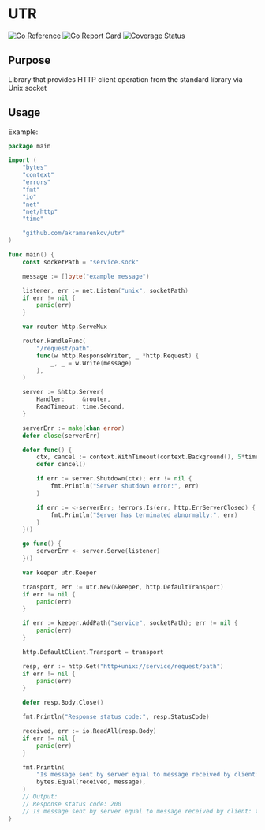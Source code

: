 # UTR

[![Go Reference](https://pkg.go.dev/badge/github.com/akramarenkov/utr.svg)](https://pkg.go.dev/github.com/akramarenkov/utr)
[![Go Report Card](https://goreportcard.com/badge/github.com/akramarenkov/utr)](https://goreportcard.com/report/github.com/akramarenkov/utr)
[![Coverage Status](https://coveralls.io/repos/github/akramarenkov/utr/badge.svg)](https://coveralls.io/github/akramarenkov/utr)

## Purpose

Library that provides HTTP client operation from the standard library via Unix socket

## Usage

Example:

```go
package main

import (
    "bytes"
    "context"
    "errors"
    "fmt"
    "io"
    "net"
    "net/http"
    "time"

    "github.com/akramarenkov/utr"
)

func main() {
    const socketPath = "service.sock"

    message := []byte("example message")

    listener, err := net.Listen("unix", socketPath)
    if err != nil {
        panic(err)
    }

    var router http.ServeMux

    router.HandleFunc(
        "/request/path",
        func(w http.ResponseWriter, _ *http.Request) {
            _, _ = w.Write(message)
        },
    )

    server := &http.Server{
        Handler:     &router,
        ReadTimeout: time.Second,
    }

    serverErr := make(chan error)
    defer close(serverErr)

    defer func() {
        ctx, cancel := context.WithTimeout(context.Background(), 5*time.Second)
        defer cancel()

        if err := server.Shutdown(ctx); err != nil {
            fmt.Println("Server shutdown error:", err)
        }

        if err := <-serverErr; !errors.Is(err, http.ErrServerClosed) {
            fmt.Println("Server has terminated abnormally:", err)
        }
    }()

    go func() {
        serverErr <- server.Serve(listener)
    }()

    var keeper utr.Keeper

    transport, err := utr.New(&keeper, http.DefaultTransport)
    if err != nil {
        panic(err)
    }

    if err := keeper.AddPath("service", socketPath); err != nil {
        panic(err)
    }

    http.DefaultClient.Transport = transport

    resp, err := http.Get("http+unix://service/request/path")
    if err != nil {
        panic(err)
    }

    defer resp.Body.Close()

    fmt.Println("Response status code:", resp.StatusCode)

    received, err := io.ReadAll(resp.Body)
    if err != nil {
        panic(err)
    }

    fmt.Println(
        "Is message sent by server equal to message received by client:",
        bytes.Equal(received, message),
    )
    // Output:
    // Response status code: 200
    // Is message sent by server equal to message received by client: true
}
```
